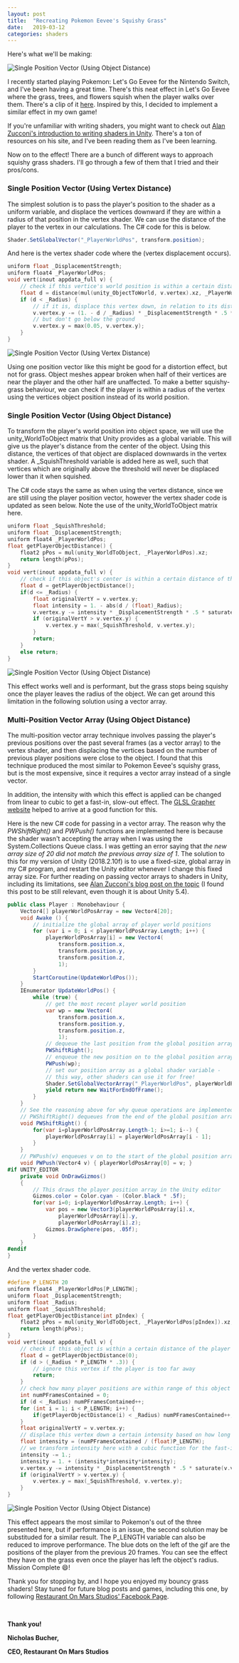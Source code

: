 ```yaml
---
layout: post
title:  "Recreating Pokemon Eevee's Squishy Grass"
date:   2019-03-12
categories: shaders
---
```


Here's what we'll be making:

![Single Position Vector (Using Object Distance)](/site-assets/blog-images-2019/grass-multi-position-object.gif)



I recently started playing Pokemon: Let's Go Eevee for the Nintendo Switch, and I've been having a great time. There's this neat effect in Let's Go Eevee where the grass, trees, and flowers squish when the player walks over them. There's a clip of it [here](https://youtu.be/Sjm6msCzQDE?t=37). Inspired by this, I decided to implement a similar effect in my own game!

If you're unfamiliar with writing shaders, you might want to check out [Alan Zucconi's introduction to writing shaders in Unity](https://www.alanzucconi.com/2015/06/10/a-gentle-introduction-to-shaders-in-unity3d/). There's a ton of resources on his site, and I've been reading them as I've been learning.

Now on to the effect! There are a bunch of different ways to approach squishy grass shaders. I'll go through a few of them that I tried and their pros/cons.

### Single Position Vector (Using Vertex Distance)


The simplest solution is to pass the player's position to the shader as a uniform variable, and displace the vertices downward if they are within a radius of that position in the vertex shader. We can use the distance of the player to the vertex in our calculations. The C# code for this is below.

```c#
Shader.SetGlobalVector("_PlayerWorldPos", transform.position);
```

And here is the vertex shader code where the (vertex displacement occurs).

```c
uniform float _DisplacementStrength;
uniform float4 _PlayerWorldPos;
void vert(inout appdata_full v) {
    // check if this vertice's world position is within a certain distance of the player
    float d = distance(mul(unity_ObjectToWorld, v.vertex).xz, _PlayerWorldPos.xz);
    if (d < _Radius) {
        // if it is, displace this vertex down, in relation to its distance to the player
        v.vertex.y -= (1. - d / _Radius) * _DisplacementStrength * .5 * saturate(v.vertex.y);
        // but don't go below the ground
        v.vertex.y = max(0.05, v.vertex.y);
    }
}
```
![Single Position Vector (Using Vertex Distance)](/site-assets/blog-images-2019/grass-single-position-vertex.gif)


Using one position vector like this might be good for a distortion effect, but not for grass. Object meshes appear broken when half of their vertices are near the player and the other half are unaffected. To make a better squishy-grass behaviour, we can check if the player is within a radius of the vertex using the vertices object position instead of its world position.

### Single Position Vector (Using Object Distance)

To transform the player's world position into object space, we will use the unity_WorldToObject matrix that Unity provides as a global variable. This will give us the player's distance from the center of the object. Using this distance, the vertices of that object are displaced downwards in the vertex shader. A _SquishThreshold variable is added here as well, such that vertices which are originally above the threshold will never be displaced lower than it when squished.

The C# code stays the same as when using the vertex distance, since we are still using the player position vector, however the vertex shader code is updated as seen below. Note the use of the unity_WorldToObject matrix here.

```c
uniform float _SquishThreshold;
uniform float _DisplacementStrength;
uniform float4 _PlayerWorldPos;
float getPlayerObjectDistance() {
    float2 pPos = mul(unity_WorldToObject, _PlayerWorldPos).xz;
    return length(pPos);
}
void vert(inout appdata_full v) {
    // check if this object's center is within a certain distance of the player
    float d = getPlayerObjectDistance();
    if(d <= _Radius) {
        float originalVertY = v.vertex.y;
        float intensity = 1. - abs(d / (float)_Radius);
        v.vertex.y -= intensity * _DisplacementStrength * .5 * saturate(v.vertex.y);
        if (originalVertY > v.vertex.y) {
            v.vertex.y = max(_SquishThreshold, v.vertex.y);
        }
        return;
    }
    else return;
}
```

![Single Position Vector (Using Object Distance)](/site-assets/blog-images-2019/grass-single-position-object.gif)


This effect works well and is performant, but the grass stops being squishy once the player leaves the radius of the object. We can get around this limitation in the following solution using a vector array.


### Multi-Position Vector Array (Using Object Distance)

The multi-position vector array technique involves passing the player's previous positions over the past several frames (as a vector array) to the vertex shader, and then displacing the vertices based on the number of previous player positions were close to the object. I found that this technique produced the most similar to Pokemon Eevee's squishy grass, but is the most expensive, since it requires a vector array instead of a single vector.

In addition, the intensity with which this effect is applied can be changed from linear to cubic to get a fast-in, slow-out effect. The [GLSL Grapher website](https://fordhurley.com/glsl-grapher/) helped to arrive at a good function for this.

Here is the new C# code for passing in a vector array. The reason why the *PWShiftRight()* and *PWPush()* functions are implemented here is because the shader wasn't accepting the array when I was using the System.Collections Queue class. I was getting an error saying that *the new array size of 20 did not match the previous array size of 1*. The solution to this for my version of Unity (2018.2.10f) is to use a fixed-size, global array in my C# program, and restart the Unity editor whenever I change this fixed array size. For further reading on passing vector arrays to shaders in Unity, including its limitations, see [Alan Zucconi's blog post on the topic](https://www.alanzucconi.com/2016/10/24/arrays-shaders-unity-5-4/) (I found this post to be still relevant, even though it is about Unity 5.4).


```c#
public class Player : Monobehaviour {
    Vector4[] playerWorldPosArray = new Vector4[20];
    void Awake () {
        // initialize the global array of player world positions
        for (var i = 0; i < playerWorldPosArray.Length; i++) {
            playerWorldPosArray[i] = new Vector4(
                transform.position.x, 
                transform.position.y, 
                transform.position.z, 
                1);
        }
        StartCoroutine(UpdateWorldPos());
    }
    IEnumerator UpdateWorldPos() {
        while (true) {
            // get the most recent player world position
            var wp = new Vector4(
                transform.position.x, 
                transform.position.y, 
                transform.position.z, 
                1);
            // dequeue the last position from the global position array
            PWShiftRight(); 
            // enqueue the new position on to the global position array
            PWPush(wp);
            // set our position array as a global shader variable -
            // this way, other shaders can use it for free!
            Shader.SetGlobalVectorArray("_PlayerWorldPos", playerWorldPosArray);
            yield return new WaitForEndOfFrame();
        }
    }
    // See the reasoning above for why queue operations are implemented here
    // PWShiftRight() dequeues from the end of the global position array
    void PWShiftRight() {
        for(var i=playerWorldPosArray.Length-1; i>=1; i--) {
            playerWorldPosArray[i] = playerWorldPosArray[i - 1];
        }
    }
    // PWPush(v) enqueues v on to the start of the global position array
    void PWPush(Vector4 v) { playerWorldPosArray[0] = v; }
#if UNITY_EDITOR
    private void OnDrawGizmos()
    {
        // This draws the player position array in the Unity editor
        Gizmos.color = Color.cyan - (Color.black * .5f);
        for(var i=0; i<playerWorldPosArray.Length; i++) {
            var pos = new Vector3(playerWorldPosArray[i].x, 
                playerWorldPosArray[i].y, 
                playerWorldPosArray[i].z);
            Gizmos.DrawSphere(pos, .05f);
        }
    }
#endif
}
```


And the vertex shader code.


```c
#define P_LENGTH 20
uniform float4 _PlayerWorldPos[P_LENGTH];
uniform float _DisplacementStrength;
uniform float _Radius;
uniform float _SquishThreshold;
float getPlayerObjectDistance(int pIndex) {
    float2 pPos = mul(unity_WorldToObject, _PlayerWorldPos[pIndex]).xz;
    return length(pPos);
}
void vert(inout appdata_full v) {
    // check if this object is within a certain distance of the player
    float d = getPlayerObjectDistance(0);
    if (d > (_Radius * P_LENGTH * .3)) {
        // ignore this vertex if the player is too far away
        return;
    }
    // check how many player positions are within range of this object
    int numPFramesContained = 0;
    if (d < _Radius) numPFramesContained++;
    for (int i = 1; i < P_LENGTH; i++) {
        if(getPlayerObjectDistance(i) < _Radius) numPFramesContained++;
    }
    float originalVertY = v.vertex.y;
    // displace this vertex down a certain intensity based on how long the player has been near this object
    float intensity = (numPFramesContained / (float)P_LENGTH);
    // we transform intensity here with a cubic function for the fast-in, slow-out effect
    intensity -= 1.;
    intensity = 1. + (intensity*intensity*intensity);
    v.vertex.y -= intensity * _DisplacementStrength * .5 * saturate(v.vertex.y);
    if (originalVertY > v.vertex.y) {
        v.vertex.y = max(_SquishThreshold, v.vertex.y);
    }
}
```



![Single Position Vector (Using Object Distance)](/site-assets/blog-images-2019/grass-multi-position-object.gif)

This effect appears the most similar to Pokemon's out of the three presented here, but if performance is an issue, the second solution may be substituded for a similar result. The P_LENGTH variable can also be reduced to improve performance. The blue dots on the left of the gif are the positions of the player from the previous 20 frames. You can see the effect they have on the grass even once the player has left the object's radius. Mission Complete 😄!


Thank you for stopping by, and I hope you enjoyed my bouncy grass shaders! Stay tuned for future blog posts and games, including this one, by following [Restaurant On Mars Studios' Facebook Page](https://www.facebook.com/ROMStudios).

<br>

**Thank you!**

**Nicholas Bucher,**   

**CEO, Restaurant On Mars Studios**